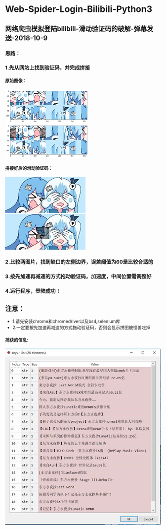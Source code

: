 # Web-Spider-Login-Bilibili-Python3
## 网络爬虫模拟登陆bilibili-滑动验证码的破解-弹幕发送-2018-10-9
### 思路：
###  1.先从网站上找到验证码，并完成拼接
#### 原始图像：
![](images/bg1.png)
![](images/bg2.png)
#### 拼接好后的滑动验证码：
![](images/fullbg.jpg)
![](images/gapbg.jpg)
### 2.比较两图片，找到缺口的左侧边界，误差阈值为60是比较合适的
### 3.按先加速再减速的方式拖动验证码，加速度，中间位置需调整好
### 4.运行程序，登陆成功！
## 注意：
- 1.请先安装chrome和chromedriver以及bs4,selenium库
- 2.一定要按先加速再减速的方式拖动验证码，否则会显示拼图被怪兽吃掉
#### 捕获的信息:
![](images/keys.jpg)
